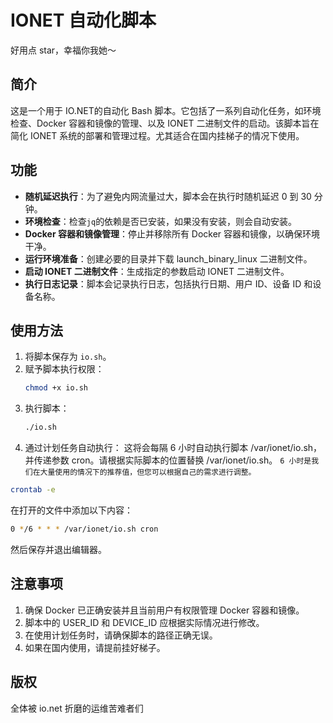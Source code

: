 # IONET 自动化脚本

好用点 star，幸福你我她～

## 简介

这是一个用于 IO.NET的自动化 Bash 脚本。它包括了一系列自动化任务，如环境检查、Docker 容器和镜像的管理、以及 IONET 二进制文件的启动。该脚本旨在简化 IONET 系统的部署和管理过程。尤其适合在国内挂梯子的情况下使用。

## 功能

- **随机延迟执行**：为了避免内网流量过大，脚本会在执行时随机延迟 0 到 30 分钟。
- **环境检查**：检查`jq`的依赖是否已安装，如果没有安装，则会自动安装。
- **Docker 容器和镜像管理**：停止并移除所有 Docker 容器和镜像，以确保环境干净。
- **运行环境准备**：创建必要的目录并下载 launch_binary_linux 二进制文件。
- **启动 IONET 二进制文件**：生成指定的参数启动 IONET 二进制文件。
- **执行日志记录**：脚本会记录执行日志，包括执行日期、用户 ID、设备 ID 和设备名称。

## 使用方法

1. 将脚本保存为 `io.sh`。
2. 赋予脚本执行权限：
   ```bash
   chmod +x io.sh
    ```
3. 执行脚本：
    ```bash
    ./io.sh
    ```
4. 通过计划任务自动执行：
这将会每隔 6 小时自动执行脚本 /var/ionet/io.sh，并传递参数 cron。请根据实际脚本的位置替换 /var/ionet/io.sh。
```6 小时是我们在大量使用的情况下的推荐值，但您可以根据自己的需求进行调整。```

```bash
crontab -e
```
在打开的文件中添加以下内容：
```bash
0 */6 * * * /var/ionet/io.sh cron
```
然后保存并退出编辑器。

## 注意事项
1. 确保 Docker 已正确安装并且当前用户有权限管理 Docker 容器和镜像。
2. 脚本中的 USER_ID 和 DEVICE_ID 应根据实际情况进行修改。
3. 在使用计划任务时，请确保脚本的路径正确无误。
4. 如果在国内使用，请提前挂好梯子。

## 版权
全体被 io.net 折磨的运维苦难者们


